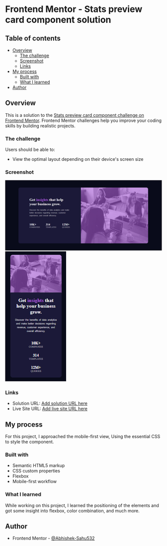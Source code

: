 # Frontend Mentor - Stats preview card component solution

## Table of contents

- [Overview](#overview)
  - [The challenge](#the-challenge)
  - [Screenshot](#screenshot)
  - [Links](#links)
- [My process](#my-process)
  - [Built with](#built-with)
  - [What I learned](#what-i-learned)
- [Author](#author)


## Overview

This is a solution to the [Stats preview card component challenge on Frontend Mentor](https://www.frontendmentor.io/challenges/stats-preview-card-component-8JqbgoU62). Frontend Mentor challenges help you improve your coding skills by building realistic projects. 

### The challenge

Users should be able to:

- View the optimal layout depending on their device's screen size

### Screenshot


![Desktop solution](/solutions/desktop-solution.png)
![Mobile solution](/solutions/mobile-solution.png)

### Links

- Solution URL: [Add solution URL here](https://github.com/Abhishek-Sahu532/Stats_preview_card_component_Frontend_Mentor.git)
- Live Site URL: [Add live site URL here](https://abhishek-sahu532.github.io/Stats_preview_card_component_Frontend_Mentor/)

## My process

For this project, I approached the mobile-first view, Using the essential CSS to style the component.
### Built with

- Semantic HTML5 markup
- CSS custom properties
- Flexbox
- Mobile-first workflow

### What I learned

While working on this project, I learned the positioning of the elements and got some insight into flexbox, color combination, and much more.


## Author

- Frontend Mentor - [@Abhishek-Sahu532](https://www.frontendmentor.io/profile/Abhishek-Sahu532)

